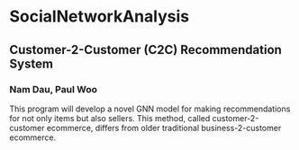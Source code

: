 # SocialNetworkAnalysis
## Customer-2-Customer (C2C) Recommendation System
### Nam Dau, Paul Woo

This program will develop a novel GNN model for making recommendations for not only items but also sellers. 
This method, called customer-2-customer ecommerce, differs from older traditional business-2-customer ecommerce.
